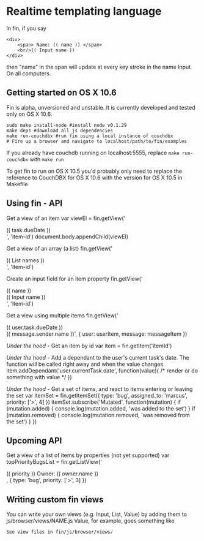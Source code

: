 Realtime templating language
============================

In fin, if you say 
	
	<div>
		<span> Name: (( name )) </span>
		<br/>(( Input name ))
	</div>

then "name" in the span will update at every key stroke in the name Input. On all computers.

Getting started on OS X 10.6
--------------

Fin is alpha, unversioned and unstable. It is currently developed and tested only on OS X 10.6. 

	sudo make install-node #install node v0.1.29
	make deps #download all js dependencies
	make run-couchdbx #run fin using a local instance of couchdbx
	# Fire up a browser and navigate to localhost/path/to/fin/examples
	
If you already have couchdb running on localhost:5555, replace <code>make run-couchdbx</code> with <code>make run</code>

To get fin to run on OS X 10.5 you'd probably only need to replace the reference to CouchDBX for OS X 10.6 with the version for OS X 10.5 in Makefile 

Using fin - API
---------------
Get a view of an item
	var viewEl = fin.getView('<div>(( task.dueDate ))</div>', 'item-id')
	document.body.appendChild(viewEl)
	
Get a view of an array (a list)
	fin.getView('<div>(( List names ))</div>', 'item-id')

Create an input field for an item property
	fin.getView('<div>(( name ))</div><div>(( Input name ))</div>', 'item-id')

Get a view using multiple items
	fin.getView('<div class="dueDate">(( user.task.dueDate ))</div><div class="messageSender">(( message.sender.name ))', 
		{ user: userItem, message: messageItem })

*Under the hood* - Get an item by id
	var item = fin.getItem('itemId')
	
*Under the hood* - Add a dependant to the user's current task's date. The function will be called right away and when the value changes
	item.addDependant('user.currentTask.date', function(value){ /* render or do something with value */ })

*Under the hood* - Get a set of items, and react to items entering or leaving the set
	var itemSet = fin.getItemSet({ type: 'bug', assigned_to: 'marcus', priority: ['>', 4] })
	itemSet.subscribe('Mutated', function(mutation) {
		if (mutation.added) { console.log(mutation.added, 'was added to the set') }
		if (mutation.removed) { console.log(mutation.removed, 'was removed from the set') }
	})


Upcoming API
------------

Get a view of a list of items by properties (not yet supported)
	var topPriorityBugsList = fin.getListView('<div class="list-item"> (( priority )) Owner: (( owner.name ))</div>, 
		{ type: 'bug', priority: ['>', 3] })


Writing custom fin views
------------------------
You can write your own views (e.g. Input, List, Value) by adding them to js/browser/views/NAME.js 
Value, for example, goes something like

	See view files in fin/js/browser/views/

